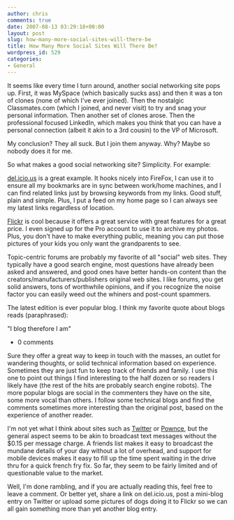 ```yaml
---
author: chris
comments: true
date: 2007-08-13 03:29:18+00:00
layout: post
slug: how-many-more-social-sites-will-there-be
title: How Many More Social Sites Will There Be?
wordpress_id: 529
categories:
- General
---
```


It seems like every time I turn around, another social networking site pops up. First, it was MySpace (which basically sucks ass) and then it was a ton of clones (none of which I've ever joined). Then the nostalgic Classmates.com (which I joined, and never visit) to try and snag your personal information. Then another set of clones arose. Then the professional focused LinkedIn, which makes you think that you can have a personal connection (albeit it akin to a 3rd cousin) to the VP of Microsoft.

My conclusion? They all suck. But I join them anyway. Why? Maybe so nobody does it for me.

So what makes a good social networking site? Simplicity. For example:

[del.icio.us](http://del.icio.us/phatboyg) is a great example. It hooks nicely into FireFox, I can use it to ensure all my bookmarks are in sync between work/home machines, and I can find related links just by browsing keywords from my links. Good stuff, plain and simple. Plus, I put a feed on my home page so I can always see my latest links regardless of location.

[Flickr](http://www.flickr.com/photos/chrisfromtulsa/) is cool because it offers a great service with great features for a great price. I even signed up for the Pro account to use it to archive my photos. Plus, you don't have to make everything public, meaning you can put those pictures of your kids you only want the grandparents to see.

Topic-centric forums are probably my favorite of all "social" web sites. They typically have a good search engine, most questions have already been asked and answered, and good ones have better hands-on content than the creators/manufacturers/publishers original web sites. I like forums, you get solid answers, tons of worthwhile opinions, and if you recognize the noise factor you can easily weed out the whiners and post-count spammers.

The latest edition is ever popular blog. I think my favorite quote about blogs reads (paraphrased):

"I blog therefore I am"  
- 0 comments
> 
> 

Sure they offer a great way to keep in touch with the masses, an outlet for wandering thoughts, or solid technical information based on experience. Sometimes they are just fun to keep track of friends and family. I use this one to point out things I find interesting to the half dozen or so readers I likely have (the rest of the hits are probably search engine robots). The more popular blogs are social in the commenters they have on the site, some more vocal than others. I follow some technical blogs and find the comments sometimes more interesting than the original post, based on the experience of another reader.

I'm not yet what I think about sites such as [Twitter](http://twitter.com/phatboyg) or [Pownce](http://pownce.com/PhatBoyG/), but the general aspect seems to be akin to broadcast text messages without the $0.15 per message charge. A friends list makes it easy to broadcast the mundane details of your day without a lot of overhead, and support for mobile devices makes it easy to fill up the time spent waiting in the drive thru for a quick french fry fix. So far, they seem to be fairly limited and of questionable value to the market.

Well, I'm done rambling, and if you are actually reading this, feel free to leave a comment. Or better yet, share a link on del.icio.us, post a mini-blog entry on Twitter or upload some pictures of dogs doing it to Flickr so we can all gain something more than yet another blog entry.
